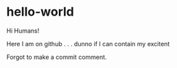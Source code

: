 hello-world
===========

Hi Humans!

Here I am on github . . . dunno if I can contain my excitent

Forgot to make a commit comment.
